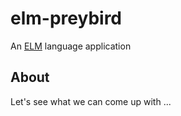 # elm-preybird
An [ELM](http://elm-lang.org/) language application

## About
Let's see what we can come up with ...
